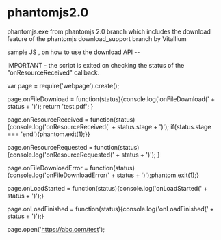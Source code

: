 # phantomjs2.0
phantomjs.exe from phantomjs 2.0 branch which includes the download feature of the phantomjs download_support branch by Vitallium


sample JS , on how to use the download API --


IMPORTANT - the script is exited on checking the status of the "onResourceReceived" callback.

var page = require('webpage').create();  

 page.onFileDownload = function(status){console.log('onFileDownload(' + status + ')'); return 'test.pdf'; }
 
 page.onResourceReceived = function(status){console.log('onResourceReceived(' + status.stage + ')'); if(status.stage === 'end'){phantom.exit(1);}}
 
 page.onResourceRequested = function(status){console.log('onResourceRequested(' + status + ')'); }
 
 page.onFileDownloadError = function(status){console.log('onFileDownloadError(' + status + ')');phantom.exit(1);}
 
 page.onLoadStarted = function(status){console.log('onLoadStarted(' + status + ')');}
 
 page.onLoadFinished = function(status){console.log('onLoadFinished(' + status + ')');}
 
 page.open('https://abc.com/test');
